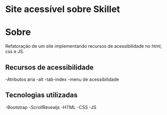 # Site acessível sobre Skillet
# Sobre
Refatoração de um site implementando recursos de acessibilidade no html, css e JS.

## Recursos de acessibilidade
-Atributos aria
-alt
-tab-index
-menu de acessibilidade

## Tecnologias utilizadas
-Bootstrap
-ScrollRevealjs
-HTML
-CSS
-JS